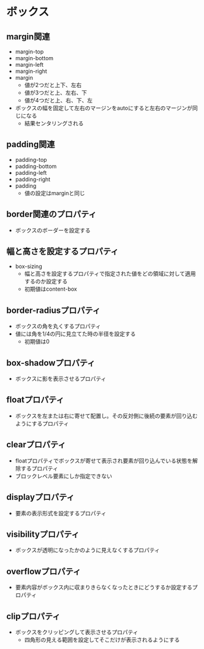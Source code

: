 # ボックス

## margin関連

- margin-top
- margin-bottom
- margin-left
- margin-right
- margin
    - 値が2つだと上下、左右
    - 値が3つだと上、左右、下
    - 値が4つだと上、右、下、左
- ボックスの幅を固定して左右のマージンをautoにすると左右のマージンが同じになる
    - 結果センタリングされる

## padding関連

- padding-top
- padding-bottom
- padding-left
- padding-right
- padding
    - 値の設定はmarginと同じ

## border関連のプロパティ

- ボックスのボーダーを設定する

## 幅と高さを設定するプロパティ

- box-sizing
    - 幅と高さを設定するプロパティで指定された値をどの領域に対して適用するのか設定する
    - 初期値はcontent-box

## border-radiusプロパティ

- ボックスの角を丸くするプロパティ
- 値には角を1/4の円に見立てた時の半径を設定する
    - 初期値は0

## box-shadowプロパティ

- ボックスに影を表示させるプロパティ

## floatプロパティ

- ボックスを左または右に寄せて配置し。その反対側に後続の要素が回り込むようにするプロパティ

## clearプロパティ

- floatプロパティでボックスが寄せて表示され要素が回り込んでいる状態を解除するプロパティ
- ブロックレベル要素にしか指定できない

## displayプロパティ

- 要素の表示形式を設定するプロパティ

## visibilityプロパティ

- ボックスが透明になったかのように見えなくするプロパティ

## overflowプロパティ

- 要素内容がボックス内に収まりきらなくなったときにどうするか設定するプロパティ

## clipプロパティ

- ボックスをクリッピングして表示させるプロパティ
    - 四角形の見える範囲を設定してそこだけが表示されるようにする
